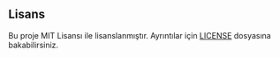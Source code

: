 ## Lisans

Bu proje MIT Lisansı ile lisanslanmıştır. Ayrıntılar için [LICENSE](./LICENSE) dosyasına bakabilirsiniz.
